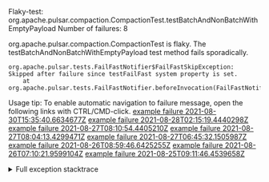         
Flaky-test: org.apache.pulsar.compaction.CompactionTest.testBatchAndNonBatchWithEmptyPayload
Number of failures: 8

org.apache.pulsar.compaction.CompactionTest is flaky. The testBatchAndNonBatchWithEmptyPayload test method fails sporadically.

```
org.apache.pulsar.tests.FailFastNotifier$FailFastSkipException: Skipped after failure since testFailFast system property is set.
	at org.apache.pulsar.tests.FailFastNotifier.beforeInvocation(FailFastNotifier.java:88)

```

Usage tip: To enable automatic navigation to failure message, open the following links with CTRL/CMD-click.
[example failure 2021-08-30T15:35:40.6634677Z](https://github.com/apache/pulsar/runs/3463119398?check_suite_focus=true#step:9:3053)
[example failure 2021-08-28T02:15:19.4440298Z](https://github.com/apache/pulsar/runs/3448473880?check_suite_focus=true#step:9:2050)
[example failure 2021-08-27T08:10:54.4405210Z](https://github.com/apache/pulsar/runs/3440980370?check_suite_focus=true#step:9:2117)
[example failure 2021-08-27T08:04:13.4299471Z](https://github.com/apache/pulsar/runs/3440855241?check_suite_focus=true#step:9:2042)
[example failure 2021-08-27T06:45:32.1505987Z](https://github.com/apache/pulsar/runs/3440411158?check_suite_focus=true#step:9:2043)
[example failure 2021-08-26T08:59:46.6425255Z](https://github.com/apache/pulsar/runs/3430539961?check_suite_focus=true#step:9:2752)
[example failure 2021-08-26T07:10:21.9599104Z](https://github.com/apache/pulsar/runs/3429892136?check_suite_focus=true#step:9:2104)
[example failure 2021-08-25T09:11:46.4539658Z](https://github.com/apache/pulsar/runs/3420085427?check_suite_focus=true#step:10:2032)


<details>
<summary>Full exception stacktrace</summary>
<code><pre>
org.apache.pulsar.tests.FailFastNotifier$FailFastSkipException: Skipped after failure since testFailFast system property is set.
	at org.apache.pulsar.tests.FailFastNotifier.beforeInvocation(FailFastNotifier.java:88)

</pre></code>
</details>

